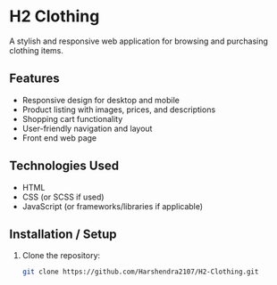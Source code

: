 # H2 Clothing

A stylish and responsive web application for browsing and purchasing clothing items.

## Features

- Responsive design for desktop and mobile
- Product listing with images, prices, and descriptions
- Shopping cart functionality
- User-friendly navigation and layout
- Front end web page

## Technologies Used

- HTML
- CSS (or SCSS if used)
- JavaScript (or frameworks/libraries if applicable)

## Installation / Setup

1. Clone the repository:
   ```bash
   git clone https://github.com/Harshendra2107/H2-Clothing.git
